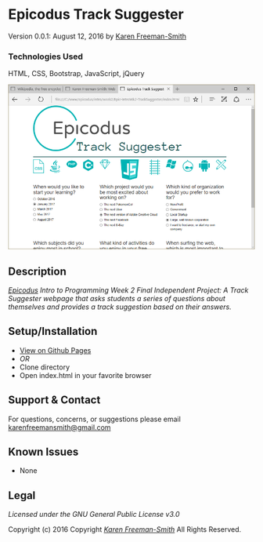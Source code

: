 # Epicodus Track Suggester
Version 0.0.1: August 12, 2016
by [Karen Freeman-Smith](https://karenfreemansmith.github.io)

### Technologies Used
HTML, CSS, Bootstrap, JavaScript, jQuery

![screenshot of project running](screenshot.png)

## Description
*[Epicodus](http://epicodus.com) Intro to Programming Week 2 Final Independent Project: A Track Suggester webpage that asks students a series of questions about themselves and provides a track suggestion based on their answers.*

## Setup/Installation
* [View on Github Pages](https://karenfreemansmith.github.io/Epic-IntroWk2-TrackSuggester)
* _OR_
* Clone directory
* Open index.html in your favorite browser

## Support & Contact
For questions, concerns, or suggestions please email karenfreemansmith@gmail.com

## Known Issues
* None

## Legal
*Licensed under the GNU General Public License v3.0*

Copyright (c) 2016 Copyright _[Karen Freeman-Smith](https://karenfreemansmith.github.io)_ All Rights Reserved.
